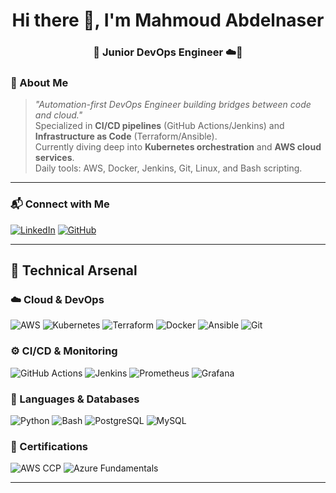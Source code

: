 <h1 align="center">Hi there 👋, I'm Mahmoud Abdelnaser</h1>
<h3  align="center"> 🚀 Junior DevOps Engineer ☁️🔧 </h3>

### 📌 About Me
> *"Automation-first DevOps Engineer building bridges between code and cloud."*  
Specialized in **CI/CD pipelines** (GitHub Actions/Jenkins) and **Infrastructure as Code** (Terraform/Ansible).  
Currently diving deep into **Kubernetes orchestration** and **AWS cloud services**.  
Daily tools: AWS, Docker, Jenkins, Git, Linux, and Bash scripting.
---

### 📬 Connect with Me

[![LinkedIn](https://img.shields.io/badge/LinkedIn-0077B5?style=for-the-badge&logo=linkedin&logoColor=white)](https://www.linkedin.com/in/mahmoud-998877b)
[![GitHub](https://img.shields.io/badge/GitHub-333?style=for-the-badge&logo=github&logoColor=white)](https://github.com/mahmoudAbdelnaser99)

---

## 🧰 Technical Arsenal

### ☁️ Cloud & DevOps  
![AWS](https://img.shields.io/badge/AWS-232F3E?style=for-the-badge&logo=amazon-aws&logoColor=white)
![Kubernetes](https://img.shields.io/badge/Kubernetes-326CE5?style=for-the-badge&logo=kubernetes&logoColor=white)
![Terraform](https://img.shields.io/badge/Terraform-7B42BC?style=for-the-badge&logo=terraform&logoColor=white)
![Docker](https://img.shields.io/badge/Docker-2496ED?style=for-the-badge&logo=docker&logoColor=white)
![Ansible](https://img.shields.io/badge/Ansible-EE0000?style=for-the-badge&logo=ansible&logoColor=white)
![Git](https://img.shields.io/badge/Git-F05032?style=for-the-badge&logo=git&logoColor=white)

### ⚙️ CI/CD & Monitoring  
![GitHub Actions](https://img.shields.io/badge/GitHub_Actions-2088FF?style=for-the-badge&logo=github-actions&logoColor=white)
![Jenkins](https://img.shields.io/badge/Jenkins-D24939?style=for-the-badge&logo=jenkins&logoColor=white)
![Prometheus](https://img.shields.io/badge/Prometheus-E6522C?style=for-the-badge&logo=prometheus&logoColor=white)
![Grafana](https://img.shields.io/badge/Grafana-F46800?style=for-the-badge&logo=grafana&logoColor=white)

### 🧠 Languages & Databases  
![Python](https://img.shields.io/badge/Python-3776AB?style=for-the-badge&logo=python&logoColor=white)
![Bash](https://img.shields.io/badge/Bash-121011?style=for-the-badge&logo=gnubash&logoColor=white)
![PostgreSQL](https://img.shields.io/badge/PostgreSQL-4169E1?style=for-the-badge&logo=postgresql&logoColor=white)
![MySQL](https://img.shields.io/badge/MySQL-00758F?style=for-the-badge&logo=mysql&logoColor=white)

### 📜 Certifications  
![AWS CCP](https://img.shields.io/badge/AWS-Certified_Cloud_Practitioner-F7A80D?style=for-the-badge&logo=amazon-aws&logoColor=black)
![Azure Fundamentals](https://img.shields.io/badge/Azure-Fundamentals-0078D4?style=for-the-badge&logo=microsoftazure&logoColor=white)

---

